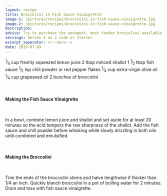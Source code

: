 ```yaml
---
layout: recipe
title: Broccolini in Fish Sauce Vinaigrette
image-1: /pictures/recipes/broccolini-in-fish-sauce-vinaigrette.jpg
image-2: /pictures/recipes/broccolini-in-fish-sauce-vinaigrette.jpg
description: 
advice: Try to purchase the youngest, most tender broccolini available. Those with thinner stems and a darker green color will have the most flavor and easy bite.
servings: Serves 4 as a side or starter
excerpt_separator: <!--more-->
date: 2019-07-09
---
```


<sup>1</sup>&frasl;<sub>4</sub> cup freshly squeezed lemon juice
2 tbsp minced shallot
1 <sup>1</sup>&frasl;<sub>2</sub> tbsp fish sauce
<sup>1</sup>&frasl;<sub>2</sub> tsp chili powder or red pepper flakes
<sup>1</sup>&frasl;<sub>4</sub> cup extra-virgin olive oil
<sup>1</sup>&frasl;<sub>4</sub> cup grapeseed oil
2 bunches of broccolini

<!--more-->

<br>

#### **Making the Fish Sauce Vinaigrette** 

<br>

In a bowl, combine lemon juice and shallot and set aside for at least 20 minutes so the acid tempers the raw sharpness of the shallot. Add the fish sauce and chili powder before whisking while slowly drizzling in both oils until combined and emulsified.

<br>

#### **Making the Broccolini** 

<br>

Trim the ends of the broccolini stems and halve lengthwise if thicker than 1/4 an inch. Quickly blanch broccolini in a pot of boiling water for 2 minutes.  Drain and toss with fish sauce vinaigrette. 